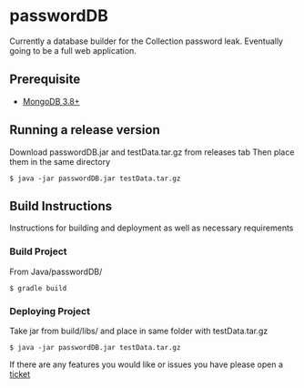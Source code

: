 # passwordDB
Currently a database builder for the Collection password leak. Eventually going to be a full web application.

## Prerequisite
- [MongoDB 3.8+](https://www.mongodb.com/download-center/community)

## Running a release version
Download passwordDB.jar and testData.tar.gz from releases tab
Then place them in the same directory
```
$ java -jar passwordDB.jar testData.tar.gz
```

## Build Instructions
Instructions for building and deployment as well as necessary requirements

### Build Project
From Java/passwordDB/
```
$ gradle build
```
### Deploying Project
Take jar from build/libs/ and place in same folder with testData.tar.gz
```
$ java -jar passwordDB.jar testData.tar.gz
```

If there are any features you would like or issues you have please open a [ticket](https://github.com/TheDarkUndoing/passwordDB/issues/)
